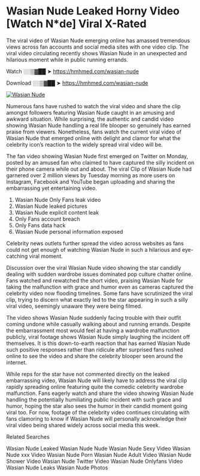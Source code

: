 ﻿# Wasian Nude Leaked Horny Video [Watch N*de] Viral X-Rated

The viral video of ﻿Wasian Nude emerging online has amassed tremendous views across fan accounts and social media sites with one video clip. The viral video circulating recently shows ﻿Wasian Nude in an unexpected and hilarious moment while in public running errands. 

Watch ░░▒▓██ ➤ https://hmhmed.com/wasian-nude

Download ░░▒▓██ ➤ https://hmhmed.com/wasian-nude

[![Wasian Nude](https://i.imgur.com/dJHk4Zq.gif)](https://hmhmed.com/wasian-nude)

Numerous fans have rushed to watch the viral video and share the clip amongst followers featuring ﻿Wasian Nude caught in an amusing and awkward situation. While surprising, the authentic and candid video showing ﻿Wasian Nude handling a real life blooper so genuinely has earned praise from viewers. Nonetheless, fans watch the current viral video of ﻿Wasian Nude that emerged online with delight and clamor for what the celebrity icon’s reaction to the widely spread viral video will be.

The fan video showing ﻿Wasian Nude first emerged on Twitter on Monday, posted by an amused fan who claimed to have captured the silly incident on their phone camera while out and about. The viral Clip of ﻿Wasian Nude had garnered over 2 million views by Tuesday morning as more users on Instagram, Facebook and YouTube began uploading and sharing the embarrassing yet entertaining video. 

1. ﻿Wasian Nude Only Fans leak video
2. ﻿Wasian Nude leaked pictures
3. ﻿Wasian Nude explicit content leak
4. Only Fans account breach
5. Only Fans data hack
6. ﻿Wasian Nude personal information exposed

Celebrity news outlets further spread the video across websites as fans could not get enough of watching ﻿Wasian Nude in such a hilarious and eye-catching viral moment. 

Discussion over the viral ﻿Wasian Nude video showing the star candidly dealing with sudden wardrobe issues dominated pop culture chatter online. Fans watched and rewatched the short video, praising ﻿Wasian Nude for taking the malfunction with grace and humor even as cameras captured the celebrity video now flooding timelines. Some fans have scrutinized the viral clip, trying to discern what exactly led to the star appearing in such a silly viral video, seemingly unaware they were being filmed.

The video shows ﻿Wasian Nude suddenly facing trouble with their outfit coming undone while casually walking about and running errands. Despite the embarrassment most would feel at having a wardrobe malfunction publicly, viral footage shows ﻿Wasian Nude simply laughing the incident off themselves. It is this down-to-earth reaction that has earned ﻿Wasian Nude such positive responses rather than ridicule after surprised fans rushed online to see the video and share the celebrity blooper seen around the internet.  

While reps for the star have not commented directly on the leaked embarrassing video, ﻿Wasian Nude will likely have to address the viral clip rapidly spreading online featuring quite the comedic celebrity wardrobe malfunction. Fans eagerly watch and share the video showing ﻿Wasian Nude handling the potentially humiliating public incident with such grace and humor, hoping the star also sees the humor in their candid moment going viral too. For now, footage of the celebrity video continues circulating with fans clamoring to know if ﻿Wasian Nude will personally acknowledge their viral video being shared widely across social media this week.

Related Searches

﻿Wasian Nude Leaked
﻿Wasian Nude Nude
﻿Wasian Nude Sexy Video
﻿Wasian Nude xxx Video
﻿Wasian Nude Porn
﻿Wasian Nude Adult Video
﻿Wasian Nude Shower Video
﻿Wasian Nude Twitter Video
﻿Wasian Nude Onlyfans Video
﻿Wasian Nude Leaks
﻿Wasian Nude Photos